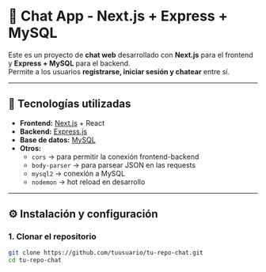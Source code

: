 # 💬 Chat App - Next.js + Express + MySQL

Este es un proyecto de **chat web** desarrollado con **Next.js** para el frontend y **Express + MySQL** para el backend.  
Permite a los usuarios **registrarse, iniciar sesión y chatear** entre sí.

---

## 🚀 Tecnologías utilizadas

- **Frontend:** [Next.js](https://nextjs.org/) + React
- **Backend:** [Express.js](https://expressjs.com/)
- **Base de datos:** [MySQL](https://www.mysql.com/)
- **Otros:**
  - `cors` → para permitir la conexión frontend-backend
  - `body-parser` → para parsear JSON en las requests
  - `mysql2` → conexión a MySQL
  - `nodemon` → hot reload en desarrollo

---

## ⚙️ Instalación y configuración

### 1. Clonar el repositorio
```bash
git clone https://github.com/tuusuario/tu-repo-chat.git
cd tu-repo-chat
